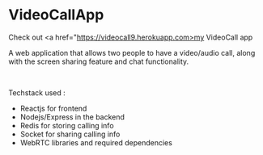 # VideoCallApp

Check out <a href="https://videocall9.herokuapp.com>my VideoCall app</a>
  <br>
<p>A web application that allows two people to have a video/audio call, along with the screen sharing feature and chat functionality.</p>
  <br>

  <p>Techstack used : </p>
 <ul>
  <li>Reactjs for frontend</li>
  <li>Nodejs/Express in the backend</li>
  <li>Redis for storing calling info</li>
  <li>Socket for sharing calling info</li>
  <li>WebRTC libraries and required dependencies</li>
 </ul>





